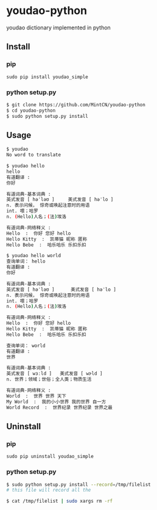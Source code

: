 # youdao-python
youdao dictionary implemented in python

## Install

### pip

```
sudo pip install youdao_simple
```

### python setup.py

```sh
$ git clone https://github.com/MintCN/youdao-python
$ cd youdao-python
$ sudo python setup.py install
```

## Usage

```sh
$ youdao
No word to translate
```

```sh
$ youdao hello
hello
有道翻译 : 
你好

有道词典-基本词典 : 
英式发音 [ həˈləʊ ] 	美式发音 [ həˈlo ]
n. 表示问候， 惊奇或唤起注意时的用语
int. 喂；哈罗
n. (Hello)人名；(法)埃洛

有道词典-网络释义 : 
Hello  :  你好 您好 hello 
Hello Kitty  :  凯蒂猫 昵称 匿称 
Hello Bebe  :  哈乐哈乐 乐扣乐扣

```

```sh
$ youdao hello world
查询单词： hello
有道翻译 : 
你好

有道词典-基本词典 : 
英式发音 [ həˈləʊ ] 	 美式发音 [ həˈlo ]
n. 表示问候， 惊奇或唤起注意时的用语
int. 喂；哈罗
n. (Hello)人名；(法)埃洛

有道词典-网络释义 : 
Hello  :  你好 您好 hello 
Hello Kitty  :  凯蒂猫 昵称 匿称 
Hello Bebe  :  哈乐哈乐 乐扣乐扣 

查询单词： world
有道翻译 : 
世界

有道词典-基本词典 : 
英式发音 [ wɜːld ] 	 美式发音 [ wɝld ]
n. 世界；领域；世俗；全人类；物质生活

有道词典-网络释义 : 
World  :  世界 世界 天下 
My World  :  我的小小世界 我的世界 自一方 
World Record  :  世界纪录 世界纪录 世界之最 

```

## Uninstall

### pip

```
sudo pip uninstall youdao_simple
```

### python setup.py

```sh
$ sudo python setup.py install --record=/tmp/filelist
# this file will record all the 

$ cat /tmp/filelist | sudo xargs rm -rf
```
